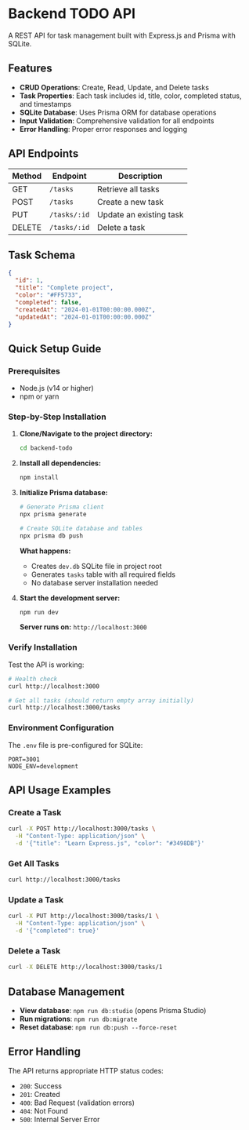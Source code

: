 # Backend TODO API

A REST API for task management built with Express.js and Prisma with SQLite.

## Features

- **CRUD Operations**: Create, Read, Update, and Delete tasks
- **Task Properties**: Each task includes id, title, color, completed status, and timestamps
- **SQLite Database**: Uses Prisma ORM for database operations
- **Input Validation**: Comprehensive validation for all endpoints
- **Error Handling**: Proper error responses and logging

## API Endpoints

| Method | Endpoint | Description |
|--------|----------|-------------|
| GET | `/tasks` | Retrieve all tasks |
| POST | `/tasks` | Create a new task |
| PUT | `/tasks/:id` | Update an existing task |
| DELETE | `/tasks/:id` | Delete a task |

## Task Schema

```json
{
  "id": 1,
  "title": "Complete project",
  "color": "#FF5733",
  "completed": false,
  "createdAt": "2024-01-01T00:00:00.000Z",
  "updatedAt": "2024-01-01T00:00:00.000Z"
}
```

## Quick Setup Guide

### Prerequisites
- Node.js (v14 or higher)
- npm or yarn

### Step-by-Step Installation

1. **Clone/Navigate to the project directory:**
   ```bash
   cd backend-todo
   ```

2. **Install all dependencies:**
   ```bash
   npm install
   ```

3. **Initialize Prisma database:**
   ```bash
   # Generate Prisma client
   npx prisma generate
   
   # Create SQLite database and tables
   npx prisma db push
   ```
   
   **What happens:** 
   - Creates `dev.db` SQLite file in project root
   - Generates `tasks` table with all required fields
   - No database server installation needed

4. **Start the development server:**
   ```bash
   npm run dev
   ```
   
   **Server runs on:** `http://localhost:3000`

### Verify Installation

Test the API is working:
```bash
# Health check
curl http://localhost:3000

# Get all tasks (should return empty array initially)
curl http://localhost:3000/tasks
```

### Environment Configuration
The `.env` file is pre-configured for SQLite:
```
PORT=3001
NODE_ENV=development
```

## API Usage Examples

### Create a Task
```bash
curl -X POST http://localhost:3000/tasks \
  -H "Content-Type: application/json" \
  -d '{"title": "Learn Express.js", "color": "#3498DB"}'
```

### Get All Tasks
```bash
curl http://localhost:3000/tasks
```

### Update a Task
```bash
curl -X PUT http://localhost:3000/tasks/1 \
  -H "Content-Type: application/json" \
  -d '{"completed": true}'
```

### Delete a Task
```bash
curl -X DELETE http://localhost:3000/tasks/1
```

## Database Management

- **View database**: `npm run db:studio` (opens Prisma Studio)
- **Run migrations**: `npm run db:migrate`
- **Reset database**: `npm run db:push --force-reset`

## Error Handling

The API returns appropriate HTTP status codes:
- `200`: Success
- `201`: Created
- `400`: Bad Request (validation errors)
- `404`: Not Found
- `500`: Internal Server Error

